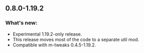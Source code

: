 ## 0.8.0-1.19.2

### What's new:

* Experimental 1.19.2-only release.
* This release moves most of the code to a separate util mod.
* Compatible with m-tweaks 0.4.5-1.19.2.